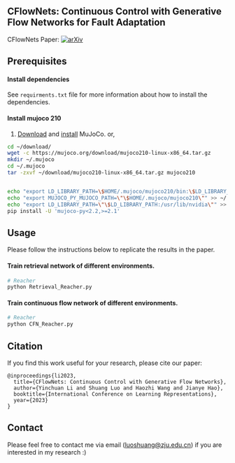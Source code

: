 ## CFlowNets: Continuous Control with Generative Flow Networks for Fault Adaptation

CFlowNets Paper:
[![arXiv](https://img.shields.io/badge/arXiv-2303.02430-b31b1b.svg)](https://arxiv.org/abs/2303.02430)


## Prerequisites

#### Install dependencies

See `requirments.txt` file for more information about how to install the dependencies.

#### Install mujoco 210
1. [Download](https://mujoco.org/) and [install](https://github.com/openai/mujoco-py#install-mujoco) MuJoCo.
or,

```bash
cd ~/download/
wget -c https://mujoco.org/download/mujoco210-linux-x86_64.tar.gz
mkdir ~/.mujoco
cd ~/.mujoco
tar -zxvf ~/download/mujoco210-linux-x86_64.tar.gz mujoco210


echo "export LD_LIBRARY_PATH=\$HOME/.mujoco/mujoco210/bin:\$LD_LIBRARY_PATH" >> ~/.profile
echo "export MUJOCO_PY_MUJOCO_PATH=\"\$HOME/.mujoco/mujoco210\"" >> ~/.profile
echo "export LD_LIBRARY_PATH=\"\$LD_LIBRARY_PATH:/usr/lib/nvidia\"" >> ~/.profile
pip install -U 'mujoco-py<2.2,>=2.1'
```


## Usage

Please follow the instructions below to replicate the results in the paper.

#### Train retrieval network of different environments.
```bash
# Reacher
python Retrieval_Reacher.py
```


#### Train continuous flow network of different environments.
```bash
# Reacher
python CFN_Reacher.py
```


## Citation

If you find this work useful for your research, please cite our paper:

```
@inproceedings{li2023,
  title={CFlowNets: Continuous Control with Generative Flow Networks},
  author={Yinchuan Li and Shuang Luo and Haozhi Wang and Jianye Hao},
  booktitle={International Conference on Learning Representations},
  year={2023}
}
```

## Contact

Please feel free to contact me via email (<luoshuang@zju.edu.cn>) if you are interested in my research :)

